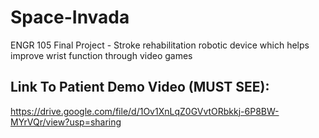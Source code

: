 # Space-Invada
ENGR 105 Final Project - Stroke rehabilitation robotic device which helps improve wrist function through video games



## Link To Patient Demo Video (MUST SEE):

https://drive.google.com/file/d/1Ov1XnLqZ0GVvtORbkkj-6P8BW-MYrVQr/view?usp=sharing
